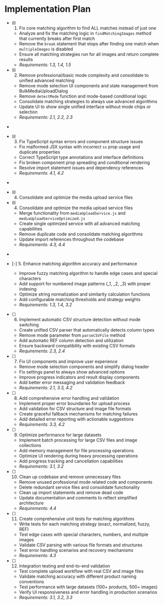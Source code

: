 # Implementation Plan

- [x] 1. Fix core matching algorithm to find ALL matches instead of just one





  - Analyze and fix the matching logic in `findMatchingImages` method that currently breaks after first match
  - Remove the `break` statement that stops after finding one match when `multipleImages` is disabled
  - Ensure all matching strategies run for all images and return complete results
  - _Requirements: 1.3, 1.4, 1.5_

- [x] 2. Remove professional/basic mode complexity and consolidate to unified advanced matching










  - Remove mode selection UI components and state management from BulkMediaUploadDialog
  - Remove `detectMode` function and mode-based conditional logic
  - Consolidate matching strategies to always use advanced algorithms
  - Update UI to show single unified interface without mode chips or selection
  - _Requirements: 2.1, 2.2, 2.3_
-

- [x] 3. Fix TypeScript syntax errors and component structure issues




  - Fix malformed JSX syntax with incorrect `sx` prop usage and duplicate properties
  - Correct TypeScript type annotations and interface definitions
  - Fix broken component prop spreading and conditional rendering
  - Resolve import statement issues and dependency references
  - _Requirements: 4.1, 4.2_
-
- [x] 4. Consolidate and optimize the media upload service files

- [x] 4. Consolidate and optimize the media upload service files



  - Merge functionality from `mediaUploadService.js` and `mediaUploadServiceOptimized.js`
  - Create single optimized service with all advanced matching capabilities
  - Remove duplicate code and consolidate matching algorithms
  - Update import references throughout the codebase
  - _Requirements: 4.3, 4.4_
-

- [-] 5. Enhance matching algorithm accuracy and performance





  - Improve fuzzy matching algorithm to handle edge cases and special characters
  - Add support for numbered image patterns (_1, _2, _3) with proper indexing
  - Optimize string normalization and similarity calculation functions
  - Add configurable matching thresholds and strategy weights
  - _Requirements: 1.3, 1.4, 3.2_

- [ ] 6. Implement automatic CSV structure detection without mode switching

  - Create unified CSV parser that automatically detects column types
  - Remove mode parameter from `parseCSVFile` method
  - Add automatic REF column detection and utilization
  - Ensure backward compatibility with existing CSV formats
  - _Requirements: 2.3, 2.4_

- [ ] 7. Fix UI components and improve user experience




  - Remove mode selection components and simplify dialog header
  - Fix settings panel to always show advanced options
  - Improve progress indicators and result display components
  - Add better error messaging and validation feedback
  - _Requirements: 2.1, 3.3, 4.2_


- [ ] 8. Add comprehensive error handling and validation


  - Implement proper error boundaries for upload process
  - Add validation for CSV structure and image file formats
  - Create graceful fallback mechanisms for matching failures
  - Add detailed error reporting with actionable suggestions
  - _Requirements: 3.3, 4.2_

- [ ] 9. Optimize performance for large datasets
  - Implement batch processing for large CSV files and image collections
  - Add memory management for file processing operations
  - Optimize UI rendering during heavy processing operations
  - Add progress tracking and cancellation capabilities
  - _Requirements: 3.1, 3.2_

- [ ] 10. Clean up codebase and remove unnecessary files
  - Remove unused professional mode related code and components
  - Delete redundant service files and consolidate functionality
  - Clean up import statements and remove dead code
  - Update documentation and comments to reflect simplified architecture
  - _Requirements: 4.4_

- [ ] 11. Create comprehensive unit tests for matching algorithms
  - Write tests for each matching strategy (exact, normalized, fuzzy, REF)
  - Test edge cases with special characters, numbers, and multiple images
  - Validate CSV parsing with various file formats and structures
  - Test error handling scenarios and recovery mechanisms
  - _Requirements: 4.3_

- [ ] 12. Integration testing and end-to-end validation
  - Test complete upload workflow with real CSV and image files
  - Validate matching accuracy with different product naming conventions
  - Test performance with large datasets (100+ products, 500+ images)
  - Verify UI responsiveness and error handling in production scenarios
  - _Requirements: 3.1, 3.2, 3.3_
